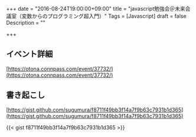 +++
date = "2016-08-24T19:00:00+09:00"
title = "javascript勉強会＠未来会議室（変数からのプログラミング超入門）"
Tags = [Javascript]
draft = false
Description = ""

+++

## イベント詳細
[https://otona.connpass.com/event/37732/](https://otona.connpass.com/event/37732/)

## 書き起こし
[https://gist.github.com/sugumura/f8711f49bb3f14a7f9b63c7931b1d365](https://gist.github.com/sugumura/f8711f49bb3f14a7f9b63c7931b1d365)

{{< gist f8711f49bb3f14a7f9b63c7931b1d365 >}}
